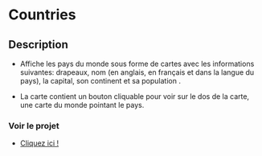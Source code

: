 # Countries

## Description

* Affiche les pays du monde sous forme de cartes avec les informations suivantes: drapeaux, nom (en anglais, en français et dans la langue du pays), la capital, son continent et sa population .

* La carte contient un bouton cliquable pour voir sur le dos de la carte, une carte du monde pointant le pays.


### Voir le projet
* [Cliquez ici !](https://anthonydweb.github.io/countries/)